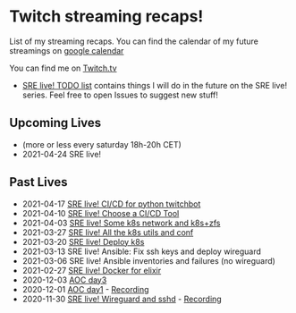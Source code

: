 # Twitch streaming recaps!
List of my streaming recaps.
You can find the calendar of my future streamings on [google calendar](https://calendar.google.com/calendar/embed?src=b5nrn2qfdb6k80fjfmbuqm2k7s%40group.calendar.google.com&ctz=Europe%2FRome)

You can find me on [Twitch.tv](https://twitch.tv/lerrigatto)

* [SRE live! TODO list](SRE-TODO.md) contains things I will do in the future on the SRE live! series. Feel free to open Issues to suggest new stuff!

## Upcoming Lives
* (more or less every saturday 18h-20h CET)
* 2021-04-24 SRE live!

## Past Lives
* 2021-04-17 [SRE live! CI/CD for python twitchbot](21-04-17-cicd-twitchbot.md)
* 2021-04-10 [SRE live! Choose a CI/CD Tool](21-04-10-cicd-pick-a-tool.md)
* 2021-04-03 [SRE live! Some k8s network and k8s+zfs](21-04-03-k8s-zfs.md)
* 2021-03-27 [SRE live! All the k8s utils and conf](21-03-27-k8s-utils.md)
* 2021-03-20 [SRE live! Deploy k8s](21-03-20-SRE-k8s.md)
* 2021-03-13 SRE live! Ansible: Fix ssh keys and deploy wireguard
* 2021-03-06 SRE live! Ansible inventories and failures (no wireguard)
* 2021-02-27 [SRE live! Docker for elixir](21-02-27-SRE-docker.md)
* 2020-12-03 [AOC day3](20-12-03-AOC-day3.md)
* 2020-12-01 [AOC day1](20-12-01-AOC-day1.md) - [Recording](https://youtu.be/vGlqSiPxr88)
* 2020-11-30 [SRE live! Wireguard and sshd](20-11-30-SRE-wireguard.md) - [Recording](https://youtu.be/Sq5tlve--ck)
